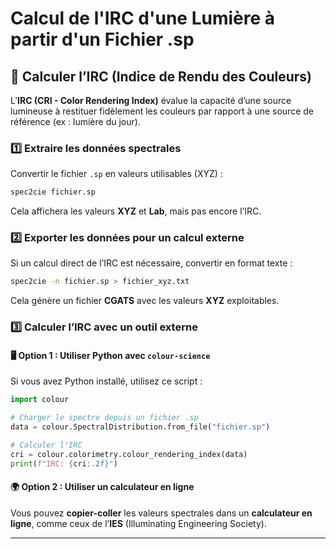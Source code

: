 # Calcul de l'IRC d'une Lumière à partir d'un Fichier .sp

## 📌 Calculer l’IRC (Indice de Rendu des Couleurs)
L’**IRC (CRI - Color Rendering Index)** évalue la capacité d’une source lumineuse à restituer fidèlement les couleurs par rapport à une source de référence (ex : lumière du jour).

### **1️⃣ Extraire les données spectrales**
Convertir le fichier `.sp` en valeurs utilisables (XYZ) :
```sh
spec2cie fichier.sp
```
Cela affichera les valeurs **XYZ** et **Lab**, mais pas encore l’IRC.

### **2️⃣ Exporter les données pour un calcul externe**
Si un calcul direct de l’IRC est nécessaire, convertir en format texte :
```sh
spec2cie -n fichier.sp > fichier_xyz.txt
```
Cela génère un fichier **CGATS** avec les valeurs **XYZ** exploitables.

### **3️⃣ Calculer l’IRC avec un outil externe**
#### 🖥 **Option 1 : Utiliser Python avec `colour-science`**
Si vous avez Python installé, utilisez ce script :
```python
import colour

# Charger le spectre depuis un fichier .sp
data = colour.SpectralDistribution.from_file("fichier.sp")

# Calculer l'IRC
cri = colour.colorimetry.colour_rendering_index(data)
print(f"IRC: {cri:.2f}")
```
#### 🌍 **Option 2 : Utiliser un calculateur en ligne**
Vous pouvez **copier-coller** les valeurs spectrales dans un **calculateur en ligne**, comme ceux de l’**IES** (Illuminating Engineering Society).

---
